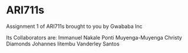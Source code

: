 # ARI711s
Assignment 1 of ARI711s brought to you by Gwababa Inc

Its Collaborators are:
Immanuel Nakale
Ponti Muyenga-Muyenga
Christy Diamonds
Johannes Iitembu
Vanderley Santos
